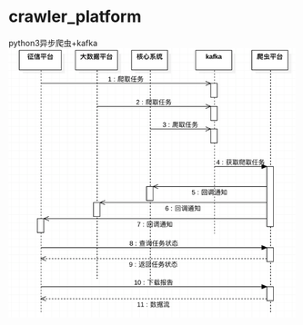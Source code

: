# crawler_platform
python3异步爬虫+kafka
![](https://github.com/huxiaotian180/ImageCache/raw/master/Loge/crawler.gif)
